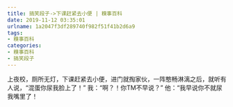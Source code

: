 ```yaml
---
title: 搞笑段子->下课赶紧去小便 | 糗事百科
date: 2019-11-12 03:35:01
urlname: 1a2047f3df289740f982f51f41b2d6a9
tags: 
- 糗事百科
categories:
- 糗事百科
- 搞笑段子
---
```

上夜校，厕所无灯，下课赶紧去小便，进门就掏家伙，一阵憨畅淋漓之后，就听有人说，“混蛋你尿我脸上了！” 我：“啊？！你TM不早说？” 他：“我早说你不就尿我嘴里了！


